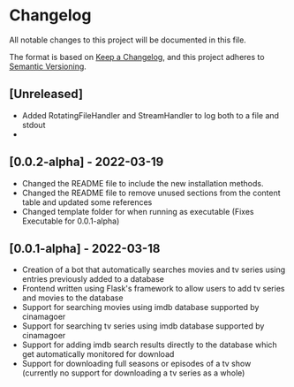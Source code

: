 # Changelog
All notable changes to this project will be documented in this file.

The format is based on [Keep a Changelog](https://keepachangelog.com/en/1.0.0/),
and this project adheres to [Semantic Versioning](https://semver.org/spec/v2.0.0.html).

## [Unreleased]
- Added RotatingFileHandler and StreamHandler to log both to a file and stdout
- 

## [0.0.2-alpha] - 2022-03-19

- Changed the README file to include the new installation methods.
- Changed the README file to remove unused sections from the content table and updated some references
- Changed template folder for when running as executable (Fixes Executable for 0.0.1-alpha)

## [0.0.1-alpha] - 2022-03-18

- Creation of a bot that automatically searches movies and tv series using entries previously added to a database
- Frontend written using Flask's framework to allow users to add tv series and movies to the database
- Support for searching movies using imdb database supported by cinamagoer
- Support for searching tv series using imdb database supported by cinamagoer
- Support for adding imdb search results directly to the database which get automatically monitored for download
- Support for downloading full seasons or episodes of a tv show (currently no support for downloading a tv series as a whole)